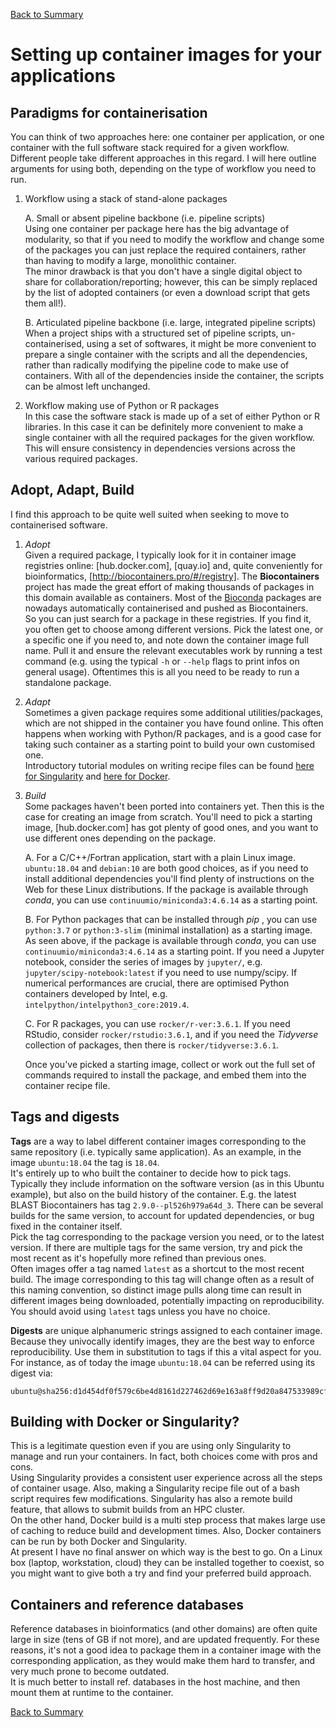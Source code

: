 [Back to Summary](README.md)


# Setting up container images for your applications

## Paradigms for containerisation

You can think of two approaches here: one container per application, or one container with the full software stack required for a given workflow. Different people take different approaches in this regard. I will here outline arguments for using both, depending on the type of workflow you need to run.

1. Workflow using a stack of stand-alone packages  

   A. Small or absent pipeline backbone (i.e. pipeline scripts)  
   Using one container per package here has the big advantage of modularity, so that if you need to modify the workflow and change some of the packages you can just replace the required containers, rather than having to modify a large, monolithic container.  
   The minor drawback is that you don't have a single digital object to share for collaboration/reporting; however, this can be simply replaced by the list of adopted containers (or even a download script that gets them all!).  

   B. Articulated pipeline backbone (i.e. large, integrated pipeline scripts)  
   When a project ships with a structured set of pipeline scripts, un-containerised, using a set of softwares, it might be more convenient to prepare a single container with the scripts and all the dependencies, rather than radically modifying the pipeline code to make use of containers. With all of the dependencies inside the container, the scripts can be almost left unchanged.

2. Workflow making use of Python or R packages  
   In this case the software stack is made up of a set of either Python or R libraries. In this case it can be definitely more convenient to make a single container with all the required packages for the given workflow. This will ensure consistency in dependencies versions across the various required packages.


## Adopt, Adapt, Build

I find this approach to be quite well suited when seeking to move to containerised software.

1. *Adopt*  
   Given a required package, I typically look for it in container image registries online: [hub.docker.com], [quay.io] and, quite conveniently for bioinformatics, [http://biocontainers.pro/#/registry]. The **Biocontainers** project has made the great effort of making thousands of packages in this domain available as containers. Most of the [Bioconda](http://bioconda.github.io) packages are nowadays automatically containerised and pushed as Biocontainers.  
   So you can just search for a package in these registries. If you find it, you often get to choose among different versions. Pick the latest one, or a specific one if you need to, and note down the container image full name. Pull it and ensure the relevant executables work by running a test command (e.g. using the typical `-h` or `--help` flags to print infos on general usage). Oftentimes this is all you need to be ready to run a standalone package.

2. *Adapt*  
   Sometimes a given package requires some additional utilities/packages, which are not shipped in the container you have found online. This often happens when working with Python/R packages, and is a good case for taking such container as a starting point to build your own customised one.  
   Introductory tutorial modules on writing recipe files can be found [here for Singularity](https://github.com/ArangoGutierrez/Singularity-tutorial/blob/master/BUILD_RUN.md) and [here for Docker](https://pawseysc.github.io/container-workflows/05-build-intro/index.html).

3. *Build*  
   Some packages haven't been ported into containers yet. Then this is the case for creating an image from scratch. You'll need to pick a starting image, [hub.docker.com] has got plenty of good ones, and you want to use different ones depending on the package.

   A. For a C/C++/Fortran application, start with a plain Linux image. `ubuntu:18.04` and `debian:10` are both good choices, as if you need to install additional dependencies you'll find plenty of instructions on the Web for these Linux distributions. If the package is available through *conda*, you can use `continuumio/miniconda3:4.6.14` as a starting point.

   B. For Python packages that can be installed through *pip* , you can use `python:3.7` or `python:3-slim` (minimal installation) as a starting image. As seen above, if the package is available through *conda*, you can use `continuumio/miniconda3:4.6.14` as a starting point. If you need a Jupyter notebook, consider the series of images by `jupyter/`, e.g. `jupyter/scipy-notebook:latest` if you need to use numpy/scipy. If numerical performances are crucial, there are optimised Python containers developed by Intel, e.g. `intelpython/intelpython3_core:2019.4`.

   C. For R packages, you can use `rocker/r-ver:3.6.1`. If you need RStudio, consider `rocker/rstudio:3.6.1`, and if you need the *Tidyverse* collection of packages, then there is `rocker/tidyverse:3.6.1`.

   Once you've picked a starting image, collect or work out the full set of commands required to install the package, and embed them into the container recipe file.


## Tags and digests

**Tags** are a way to label different container images corresponding to the same repository (i.e. typically same application). As an example, in the image `ubuntu:18.04` the tag is `18.04`.  
It's entirely up to who built the container to decide how to pick tags. Typically they include information on the software version (as in this Ubuntu example), but also on the build history of the container. E.g. the latest BLAST Biocontainers has tag `2.9.0--pl526h979a64d_3`. There can be several builds for the same version, to account for updated dependencies, or bug fixed in the container itself.  
Pick the tag corresponding to the package version you need, or to the latest version. If there are multiple tags for the same version, try and pick the most recent as it's hopefully more refined than previous ones.  
Often images offer a tag named `latest` as a shortcut to the most recent build. The image corresponding to this tag will change often as a result of this naming convention, so distinct image pulls along time can result in different images being downloaded, potentially impacting on reproducibility. You should avoid using `latest` tags unless you have no choice.

**Digests** are unique alphanumeric strings assigned to each container image. Because they univocally identify images, they are the best way to enforce reproducibility. Use them in substitution to tags if this a vital aspect for you. For instance, as of today the image `ubuntu:18.04` can be referred using its digest via:
```
ubuntu@sha256:d1d454df0f579c6be4d8161d227462d69e163a8ff9d20a847533989cf0c94d90
```


## Building with Docker or Singularity?

This is a legitimate question even if you are using only Singularity to manage and run your containers. In fact, both choices come with pros and cons.  
Using Singularity provides a consistent user experience across all the steps of container usage. Also, making a Singularity recipe file out of a bash script requires few modifications. Singularity has also a remote build feature, that allows to submit builds from an HPC cluster.  
On the other hand, Docker build is a multi step process that makes large use of caching to reduce build and development times. Also, Docker containers can be run by both Docker and Singularity.  
At present I have no final answer on which way is the best to go. On a Linux box (laptop, workstation, cloud) they can be installed together to coexist, so you might want to give both a try and find your preferred build approach.


## Containers and reference databases

Reference databases in bioinformatics (and other domains) are often quite large in size (tens of GB if not more), and are updated frequently. For these reasons, it's not a good idea to package them in a container image with the corresponding application, as they would make them hard to transfer, and very much prone to become outdated.  
It is much better to install ref. databases in the host machine, and then mount them at runtime to the container.


[Back to Summary](README.md)
